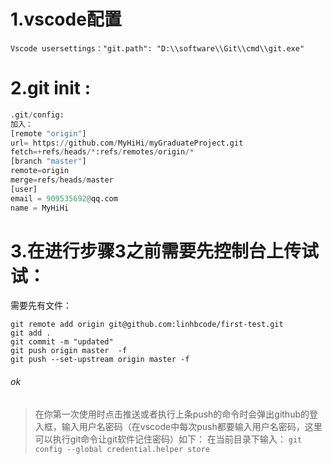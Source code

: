 # 1.vscode配置
`Vscode usersettings："git.path": "D:\\software\\Git\\cmd\\git.exe"`

# 2.git init :
```python
.git/config:
加入：
[remote "origin"]
url= https://github.com/MyHiHi/myGraduateProject.git
fetch=+refs/heads/*:refs/remotes/origin/*
[branch "master"]
remote=origin
merge=refs/heads/master
[user]
email = 909535692@qq.com
name = MyHiHi
```

# 3.在进行步骤3之前需要先控制台上传试试：
需要先有文件：
```
git remote add origin git@github.com:linhbcode/first-test.git
git add .
git commit -m "updated"
git push origin master  -f
git push --set-upstream origin master -f
```
###### ok

> 在你第一次使用时点击推送或者执行上条push的命令时会弹出github的登入框，输入用户名密码（在vscode中每次push都要输入用户名密码，这里可以执行git命令让git软件记住密码）如下：
在当前目录下输入：
`git config --global credential.helper store`